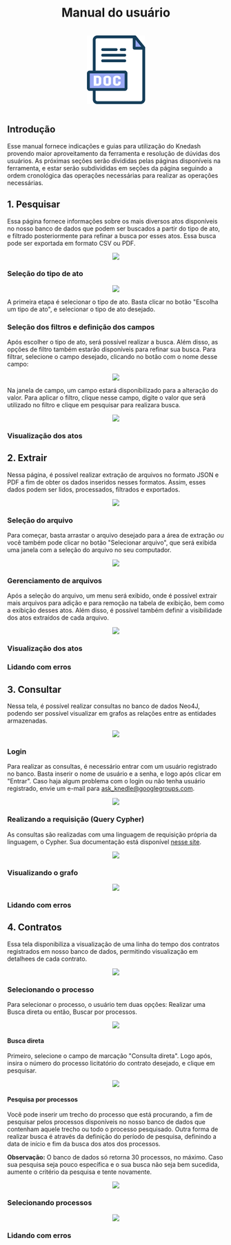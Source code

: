 <h1 style="text-align: center">Manual do usuário</h1>
<br />
<div style="display: flex; justify-content: center; align-items:center;">
    <img src="../assets/Frontend/initial_logo.png">
</div>
<br />

## Introdução
Esse manual fornece indicações e guias para utilização do Knedash provendo maior aproveitamento da ferramenta e resolução de dúvidas dos usuários. As próximas seções serão divididas pelas páginas disponíveis na ferramenta, e estar serão subdivididas em seções da página seguindo a ordem cronológica das operações necessárias para realizar as operações necessárias.

## 1. Pesquisar
Essa página fornece informações sobre os mais diversos atos disponíveis no nosso banco de dados que podem ser buscados a partir do tipo de ato, e filtrado posteriormente para refinar a busca por esses atos. Essa busca pode ser exportada em formato CSV ou PDF.

<div style="display: flex; justify-content: center; align-items:center;">
    <img src="https://unb-knedle.github.io/Dash/assets/Manual/01.png">
</div>

### Seleção do tipo de ato

<div style="display: flex; justify-content: center; align-items:center;">
    <img src="https://unb-knedle.github.io/Dash/assets/Manual/02.png">
</div>

A primeira etapa é selecionar o tipo de ato. Basta clicar no botão "Escolha um tipo de ato", e selecionar o tipo de ato desejado.

### Seleção dos filtros e definição dos campos

Após escolher o tipo de ato, será possível realizar a busca. Além disso, as opções de filtro também estarão disponíveis para refinar sua busca.
Para filtrar, selecione o campo desejado, clicando no botão com o nome desse campo:

<!-- Adicionar aqui uma imagem dos filtros -->
<div style="display: flex; justify-content: center; align-items:center;">
    <img src="https://unb-knedle.github.io/Dash/assets/Manual/02.png">
</div>

Na janela de campo, um campo estará disponibilizado para a alteração do valor. Para aplicar o filtro, clique nesse campo, digite o valor que será utilizado no filtro e clique em pesquisar para realizara busca.

<!-- Adicionar aqui uma imagem dos campos dos filtros -->
<div style="display: flex; justify-content: center; align-items:center;">
    <img src="https://unb-knedle.github.io/Dash/assets/Manual/03.png">
</div>


### Visualização dos atos

## 2. Extrair

Nessa página, é possível realizar extração de arquivos no formato JSON e PDF a fim de obter os dados inseridos nesses formatos. Assim, esses dados podem ser lidos, processados, filtrados e exportados.

<div style="display: flex; justify-content: center; align-items:center;">
    <img src="https://unb-knedle.github.io/Dash/assets/Manual/04.png">
</div>

### Seleção do arquivo

Para começar, basta arrastar o arquivo desejado para a área de extração *ou* você também pode clicar no botão "Selecionar arquivo", que será exibida uma janela com a seleção do arquivo no seu computador. 

<div style="display: flex; justify-content: center; align-items:center;">
    <img src="https://unb-knedle.github.io/Dash/assets/Manual/05.png">
</div>

### Gerenciamento de arquivos

Após a seleção do arquivo, um menu será exibido, onde é possível extrair mais arquivos para adição e para remoção na tabela de exibição, bem como a exibição desses atos. Além disso, é possível também definir a visibilidade dos atos extraídos de cada arquivo.

<!-- Adicionar captura de tela da seção de gerenciamento de arquivos  -->
<div style="display: flex; justify-content: center; align-items:center;">
    <img src="https://unb-knedle.github.io/Dash/assets/Manual/06.png">
</div>

### Visualização dos atos

### Lidando com erros

## 3. Consultar

Nessa tela, é possível realizar consultas no banco de dados Neo4J, podendo ser possível visualizar em grafos as relações entre as entidades armazenadas.

<!-- Adicionar captura de tela da tela de consulta com o login realizado  -->
<div style="display: flex; justify-content: center; align-items:center;">
    <img src="https://unb-knedle.github.io/Dash/assets/Manual/07.png">
</div>

### Login

Para realizar as consultas, é necessário entrar com um usuário registrado no banco. Basta inserir o nome de usuário e a senha, e logo após clicar em "Entrar". Caso haja algum problema com o login ou não tenha usuário registrado, envie um e-mail para [ask_knedle@googlegroups.com](ask_knedle@googlegroups.com).

<!-- Adicionar captura de tela da tela de consulta com o login realizado  -->
<div style="display: flex; justify-content: center; align-items:center;">
    <img src="https://unb-knedle.github.io/Dash/assets/Manual/08.png">
</div>

### Realizando a requisição (Query Cypher)

As consultas são realizadas com uma linguagem de requisição própria da linguagem, o Cypher. Sua documentação está disponível [nesse site](https://neo4j.com/developer/cypher/).

<!-- Adicionar captura de tela da tela com uma requisição escrita  -->
<div style="display: flex; justify-content: center; align-items:center;">
    <img src="https://unb-knedle.github.io/Dash/assets/Manual/09.png">
</div>

### Visualizando o grafo

<!-- Adicionar captura de tela da tela com um grafo e um nó selecionado  -->
<div style="display: flex; justify-content: center; align-items:center;">
    <img src="https://unb-knedle.github.io/Dash/assets/Manual/10.png">
</div>

### Lidando com erros

## 4. Contratos

Essa tela disponibiliza a visualização de uma linha do tempo dos contratos registrados em nosso banco de dados, permitindo visualização em detalhees de cada contrato.

<div style="display: flex; justify-content: center; align-items:center;">
    <img src="https://unb-knedle.github.io/Dash/assets/Manual/11.png">
</div>

### Selecionando o processo

Para selecionar o processo, o usuário tem duas opções: Realizar uma Busca direta ou então, Buscar por processos.

<div style="display: flex; justify-content: center; align-items:center;">
    <img src="https://unb-knedle.github.io/Dash/assets/Manual/12.png">
</div>

#### Busca direta

Primeiro, selecione o campo de marcação "Consulta direta". Logo após, insira o número do processo licitatório do contrato desejado, e clique em pesquisar.

<div style="display: flex; justify-content: center; align-items:center;">
    <img src="https://unb-knedle.github.io/Dash/assets/Manual/13.png">
</div>

#### Pesquisa por processos

Você pode inserir um trecho do processo que está procurando, a fim de pesquisar pelos processos disponíveis no nosso banco de dados que contenham aquele trecho ou todo o processo pesquisado. Outra forma de realizar busca é através da definição do período de pesquisa, definindo a data de início e fim da busca dos atos dos processos. 

**Observação:** O banco de dados só retorna 30 processos, no máximo. Caso sua pesquisa seja pouco específica e o sua busca não seja bem sucedida, aumente o critério da pesquisa e tente novamente.

<div style="display: flex; justify-content: center; align-items:center;">
    <img src="https://unb-knedle.github.io/Dash/assets/Manual/14.png">
</div>

### Selecionando processos

<!-- Inserir captura de tela com a seleção de processos cheia de itens. -->
<div style="display: flex; justify-content: center; align-items:center;">
    <img src="https://unb-knedle.github.io/Dash/assets/Manual/15.png">
</div>

### Lidando com erros